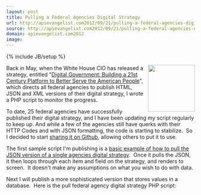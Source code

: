 ```yaml
---
layout: post
title: Pulling a Federal Agencies Digital Strategy
url: http://apievangelist.com2012/09/21/pulling-a-federal-agencies-digital-strategy/
source: http://apievangelist.com2012/09/21/pulling-a-federal-agencies-digital-strategy/
domain: apievangelist.com2012
image: 
---
```

{% include JB/setup %}<p>
     <img src="http://kinlane-productions.s3.amazonaws.com/api-evangelist/federal-government/whitehouse-seal.png"  width="125" align="right" />
</p>
<p>
     Back in May, when the White House CIO has released a strategy, entitled "<a title="Digital Government: Building a 21st Century Platform to Better Serve the American People" href="http://www.whitehouse.gov/sites/default/files/omb/egov/digital-government/digital-government-strategy.pdf">Digital Government: Building a 21st Century Platform to Better Serve the American People</a>", which directs all federal agencies to publish HTML, JSON and XML versions of their digital strategy, I wrote a PHP script to monitor the progress. 
</p>
<p>
     To date, 25 federal agencies have successfully published their digital strategy, and I have been updating my script regularly to keep up. And while a few of the agencies still have querks with their HTTP Codes and with JSON formatting, the code is starting to stabilize.  So I decided to start <a title="Publishing to Github" href="https://github.com/kinlane/digital-strategy">sharing it on Github</a>, allowing others to put it to use.
</p>
<p>
     The first sample script I'm publishing is a <a href="https://github.com/kinlane/digital-strategy/blob/master/pull-agency.php">basic example of how to pull the JSON version of a single agencies digital strategy</a>.  Once it pulls the JSON, it then loops through each item and field on the strategy, and renders to screen.  It doesn't make any assumptions on what you wish to do with data.
</p>
<p>
     Next I will publish a more sophisticated version that stores values in a database.  Here is the pull federal agency digital strategy PHP script:
</p>
